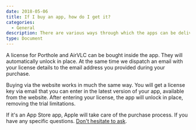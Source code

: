 ```yaml
---
date: 2018-05-06
title: If I buy an app, how do I get it?
categories:
  - General 
description: There are various ways through which the apps can be deliverd.
type: Document
---
```

A license for Porthole and AirVLC can be bought inside the app. They will automatically unlock in place. At the same time we dispatch an email with your license details to the email address you provided during your purchase.

Buying via the website works in much the same way. You will get a license key via email that you can enter in the latest version of your app, available from the website. After entering your license, the app will unlock in place, removing the trial limitations.

If it's an App Store app, Apple will take care of the purchase process. If you have any specific questions. [Don't hesitate to ask](mailto:support@dangercove.com).

